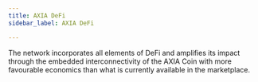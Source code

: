 ```yaml
---
title: AXIA DeFi
sidebar_label: AXIA DeFi

---
```

The network incorporates all elements of DeFi and amplifies its impact through the embedded interconnectivity of the AXIA Coin with more favourable economics than what is currently available in the marketplace.
